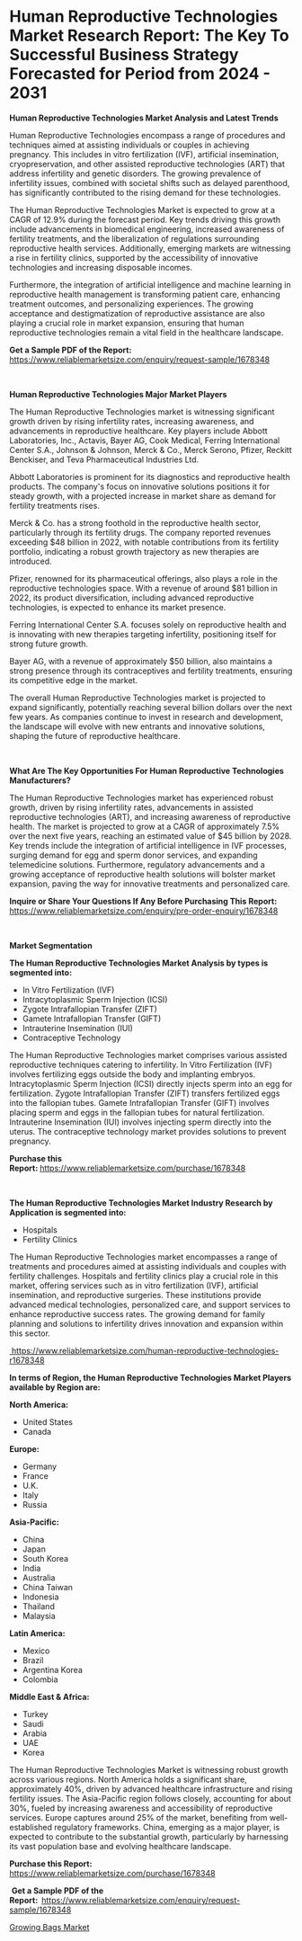 <p><h1>Human Reproductive Technologies Market Research Report: The Key To Successful Business Strategy Forecasted for Period from 2024 - 2031</h1></p><p><strong>Human Reproductive Technologies Market Analysis and Latest Trends</strong></p>
<p><p>Human Reproductive Technologies encompass a range of procedures and techniques aimed at assisting individuals or couples in achieving pregnancy. This includes in vitro fertilization (IVF), artificial insemination, cryopreservation, and other assisted reproductive technologies (ART) that address infertility and genetic disorders. The growing prevalence of infertility issues, combined with societal shifts such as delayed parenthood, has significantly contributed to the rising demand for these technologies. </p><p>The Human Reproductive Technologies Market is expected to grow at a CAGR of 12.9% during the forecast period. Key trends driving this growth include advancements in biomedical engineering, increased awareness of fertility treatments, and the liberalization of regulations surrounding reproductive health services. Additionally, emerging markets are witnessing a rise in fertility clinics, supported by the accessibility of innovative technologies and increasing disposable incomes.</p><p>Furthermore, the integration of artificial intelligence and machine learning in reproductive health management is transforming patient care, enhancing treatment outcomes, and personalizing experiences. The growing acceptance and destigmatization of reproductive assistance are also playing a crucial role in market expansion, ensuring that human reproductive technologies remain a vital field in the healthcare landscape.</p></p>
<p><strong>Get a Sample PDF of the Report:&nbsp;</strong> <a href="https://www.reliablemarketsize.com/enquiry/request-sample/1678348?utm_campaign=1879&utm_medium=2&utm_source=Github&utm_content=ia&utm_term=28122024&utm_id=human-reproductive-technologies">https://www.reliablemarketsize.com/enquiry/request-sample/1678348</a></p>
<p>&nbsp;</p>
<p><strong>Human Reproductive Technologies Major Market Players</strong></p>
<p><p>The Human Reproductive Technologies market is witnessing significant growth driven by rising infertility rates, increasing awareness, and advancements in reproductive healthcare. Key players include Abbott Laboratories, Inc., Actavis, Bayer AG, Cook Medical, Ferring International Center S.A., Johnson & Johnson, Merck & Co., Merck Serono, Pfizer, Reckitt Benckiser, and Teva Pharmaceutical Industries Ltd.</p><p>Abbott Laboratories is prominent for its diagnostics and reproductive health products. The company's focus on innovative solutions positions it for steady growth, with a projected increase in market share as demand for fertility treatments rises.</p><p>Merck & Co. has a strong foothold in the reproductive health sector, particularly through its fertility drugs. The company reported revenues exceeding $48 billion in 2022, with notable contributions from its fertility portfolio, indicating a robust growth trajectory as new therapies are introduced.</p><p>Pfizer, renowned for its pharmaceutical offerings, also plays a role in the reproductive technologies space. With a revenue of around $81 billion in 2022, its product diversification, including advanced reproductive technologies, is expected to enhance its market presence.</p><p>Ferring International Center S.A. focuses solely on reproductive health and is innovating with new therapies targeting infertility, positioning itself for strong future growth.</p><p>Bayer AG, with a revenue of approximately $50 billion, also maintains a strong presence through its contraceptives and fertility treatments, ensuring its competitive edge in the market.</p><p>The overall Human Reproductive Technologies market is projected to expand significantly, potentially reaching several billion dollars over the next few years. As companies continue to invest in research and development, the landscape will evolve with new entrants and innovative solutions, shaping the future of reproductive healthcare.</p></p>
<p>&nbsp;</p>
<p><strong>What Are The Key Opportunities For Human Reproductive Technologies Manufacturers?</strong></p>
<p><p>The Human Reproductive Technologies market has experienced robust growth, driven by rising infertility rates, advancements in assisted reproductive technologies (ART), and increasing awareness of reproductive health. The market is projected to grow at a CAGR of approximately 7.5% over the next five years, reaching an estimated value of $45 billion by 2028. Key trends include the integration of artificial intelligence in IVF processes, surging demand for egg and sperm donor services, and expanding telemedicine solutions. Furthermore, regulatory advancements and a growing acceptance of reproductive health solutions will bolster market expansion, paving the way for innovative treatments and personalized care.</p></p>
<p><strong>Inquire or Share Your Questions If Any Before Purchasing This Report:</strong> <a href="https://www.reliablemarketsize.com/enquiry/pre-order-enquiry/1678348?utm_campaign=1879&utm_medium=2&utm_source=Github&utm_content=ia&utm_term=28122024&utm_id=human-reproductive-technologies">https://www.reliablemarketsize.com/enquiry/pre-order-enquiry/1678348</a></p>
<p>&nbsp;</p>
<p><strong>Market Segmentation</strong></p>
<p><strong>The Human Reproductive Technologies Market Analysis by types is segmented into:</strong></p>
<p><ul><li>In Vitro Fertilization (IVF)</li><li>Intracytoplasmic Sperm Injection (ICSI)</li><li>Zygote Intrafallopian Transfer (ZIFT)</li><li>Gamete Intrafallopian Transfer (GIFT)</li><li>Intrauterine Insemination (IUI)</li><li>Contraceptive Technology</li></ul></p>
<p><p>The Human Reproductive Technologies market comprises various assisted reproductive techniques catering to infertility. In Vitro Fertilization (IVF) involves fertilizing eggs outside the body and implanting embryos. Intracytoplasmic Sperm Injection (ICSI) directly injects sperm into an egg for fertilization. Zygote Intrafallopian Transfer (ZIFT) transfers fertilized eggs into the fallopian tubes. Gamete Intrafallopian Transfer (GIFT) involves placing sperm and eggs in the fallopian tubes for natural fertilization. Intrauterine Insemination (IUI) involves injecting sperm directly into the uterus. The contraceptive technology market provides solutions to prevent pregnancy.</p></p>
<p><strong>Purchase this Report:&nbsp;</strong><a href="https://www.reliablemarketsize.com/purchase/1678348?utm_campaign=1879&utm_medium=2&utm_source=Github&utm_content=ia&utm_term=28122024&utm_id=human-reproductive-technologies">https://www.reliablemarketsize.com/purchase/1678348</a></p>
<p>&nbsp;</p>
<p><strong>The Human Reproductive Technologies Market Industry Research by Application is segmented into:</strong></p>
<p><ul><li>Hospitals</li><li>Fertility Clinics</li></ul></p>
<p><p>The Human Reproductive Technologies market encompasses a range of treatments and procedures aimed at assisting individuals and couples with fertility challenges. Hospitals and fertility clinics play a crucial role in this market, offering services such as in vitro fertilization (IVF), artificial insemination, and reproductive surgeries. These institutions provide advanced medical technologies, personalized care, and support services to enhance reproductive success rates. The growing demand for family planning and solutions to infertility drives innovation and expansion within this sector.</p></p>
<p><a href="https://www.reliablemarketsize.com/human-reproductive-technologies-r1678348?utm_campaign=1879&utm_medium=2&utm_source=Github&utm_content=ia&utm_term=28122024&utm_id=human-reproductive-technologies">&nbsp;https://www.reliablemarketsize.com/human-reproductive-technologies-r1678348</a></p>
<p><strong>In terms of Region, the Human Reproductive Technologies Market Players available by Region are:</strong></p>
<p>
    <p> <strong> North America: </strong>
        <ul>
            <li>United States</li>
            <li>Canada</li>
        </ul>
        </p> 
    <p> <strong> Europe: </strong>
        <ul>
            <li>Germany</li>
            <li>France</li>
            <li>U.K.</li>
            <li>Italy</li>
            <li>Russia</li>
        </ul>
        </p> 
    <p> <strong> Asia-Pacific: </strong>
        <ul>
            <li>China</li>
            <li>Japan</li>
            <li>South Korea</li>
            <li>India</li>
            <li>Australia</li>
            <li>China Taiwan</li>
            <li>Indonesia</li>
            <li>Thailand</li>
            <li>Malaysia</li>
        </ul>
        </p> 
    <p> <strong> Latin America: </strong>
        <ul>
            <li>Mexico</li>
            <li>Brazil</li>
            <li>Argentina Korea</li>
            <li>Colombia</li>
        </ul>
        </p> 
    <p> <strong> Middle East & Africa: </strong>
        <ul>
            <li>Turkey</li>
            <li>Saudi</li>
            <li>Arabia</li>
            <li>UAE</li>
            <li>Korea</li>
        </ul>
    </p>
    </p>
<p><p>The Human Reproductive Technologies Market is witnessing robust growth across various regions. North America holds a significant share, approximately 40%, driven by advanced healthcare infrastructure and rising fertility issues. The Asia-Pacific region follows closely, accounting for about 30%, fueled by increasing awareness and accessibility of reproductive services. Europe captures around 25% of the market, benefiting from well-established regulatory frameworks. China, emerging as a major player, is expected to contribute to the substantial growth, particularly by harnessing its vast population base and evolving healthcare landscape.</p></p>
<p><strong>Purchase this Report: </strong><a href="https://www.reliablemarketsize.com/purchase/1678348?utm_campaign=1879&utm_medium=2&utm_source=Github&utm_content=ia&utm_term=28122024&utm_id=human-reproductive-technologies">https://www.reliablemarketsize.com/purchase/1678348</a></p>
<p>&nbsp;<strong>Get a Sample PDF of the Report:&nbsp;&nbsp;</strong><a href="https://www.reliablemarketsize.com/enquiry/request-sample/1678348?utm_campaign=1879&utm_medium=2&utm_source=Github&utm_content=ia&utm_term=28122024&utm_id=human-reproductive-technologies">https://www.reliablemarketsize.com/enquiry/request-sample/1678348</a></p>
<p><strong></strong></p>
<p><p><a href="https://github.com/FassouRP/Market-Research-Report-List-6/blob/main/growing-bags-market.md?utm_campaign=1879&utm_medium=2&utm_source=Github&utm_content=ia&utm_term=28122024&utm_id=human-reproductive-technologies">Growing Bags Market</a></p></p>